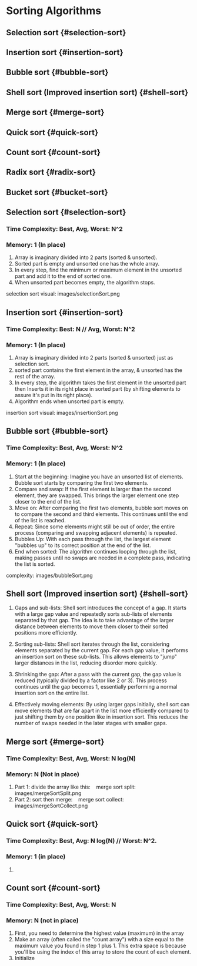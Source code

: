 # Sorting Algorithms

## Selection sort  {#selection-sort}
## Insertion sort  {#insertion-sort}
## Bubble sort  {#bubble-sort}
## Shell sort (Improved insertion sort)  {#shell-sort}
## Merge sort  {#merge-sort}
## Quick sort  {#quick-sort}
## Count sort  {#count-sort}
## Radix sort  {#radix-sort}
## Bucket sort  {#bucket-sort}


## Selection sort {#selection-sort}

### Time Complexity: Best, Avg, Worst: N^2
### Memory: 1 (In place)

1. Array is imaginary divided into 2 parts (sorted & unsorted).
2. Sorted part is empty and unsorted one has the whole array.
3. In every step, find the minimum or maximum element in the unsorted part and add it to the end of sorted one.
4. When unsorted part becomes empty, the algorithm stops.

selection sort visual: images/selectionSort.png

## Insertion sort {#insertion-sort}

### Time Complexity: Best: N // Avg, Worst: N^2
### Memory: 1 (In place)

1. Array is imaginary divided into 2 parts (sorted & unsorted) just as selection sort.
2. sorted part contains the first element in the array, & unsorted has the rest of the array.
3. In every step, the algorithm takes the first element in the unsorted part then Inserts it in its right place in sorted part (by shifting elements to assure it's put in its right place).
4. Algorithm ends when unsorted part is empty.

insertion sort visual: images/insertionSort.png

## Bubble sort {#bubble-sort}

### Time Complexity: Best, Avg, Worst: N^2
### Memory: 1 (In place)

1. Start at the beginning: Imagine you have an unsorted list of elements. Bubble sort starts by comparing the first two elements.
2. Compare and swap: If the first element is larger than the second element, they are swapped. This brings the larger element one step closer to the end of the list.
3. Move on: After comparing the first two elements, bubble sort moves on to compare the second and third elements. This continues until the end of the list is reached.
4. Repeat: Since some elements might still be out of order, the entire process (comparing and swapping adjacent elements) is repeated.
5. Bubbles Up: With each pass through the list, the largest element "bubbles up" to its correct position at the end of the list.
6. End when sorted: The algorithm continues looping through the list, making passes until no swaps are needed in a complete pass, indicating the list is sorted.

complexity: images/bubbleSort.png

## Shell sort (Improved insertion sort)  {#shell-sort}

1. Gaps and sub-lists: Shell sort introduces the concept of a gap. It starts with a large gap value and repeatedly sorts sub-lists of elements separated by that gap. The idea is to take advantage of the larger distance between elements to move them closer to their sorted positions more efficiently.

2. Sorting sub-lists: Shell sort iterates through the list, considering elements separated by the current gap. For each gap value, it performs an insertion sort on these sub-lists. This allows elements to "jump" larger distances in the list, reducing disorder more quickly.

3. Shrinking the gap: After a pass with the current gap, the gap value is reduced (typically divided by a factor like 2 or 3). This process continues until the gap becomes 1, essentially performing a normal insertion sort on the entire list.

4. Effectively moving elements: By using larger gaps initially, shell sort can move elements that are far apart in the list more efficiently compared to just shifting them by one position like in insertion sort. This reduces the number of swaps needed in the later stages with smaller gaps.

## Merge sort {#merge-sort}

### Time Complexity: Best, Avg, Worst: N log(N)

### Memory: N (Not in place)

1. Part 1: divide the array like this:
   merge sort split: images/mergeSortSplit.png
2. Part 2: sort then merge:
   merge sort collect: images/mergeSortCollect.png

## Quick sort {#quick-sort}

### Time Complexity: Best, Avg: N log(N) // Worst: N^2.
### Memory: 1 (in place)
1. 


## Count sort {#count-sort}

### Time Complexity: Best, Avg, Worst: N
### Memory: N (not in place)

1. First, you need to determine the highest value (maximum) in the array
2. Make an array (often called the "count array") with a size equal to the maximum value you found in step 1 plus 1. This extra space is because you'll be using the index of this array to store the count of each element.
3. Initialize